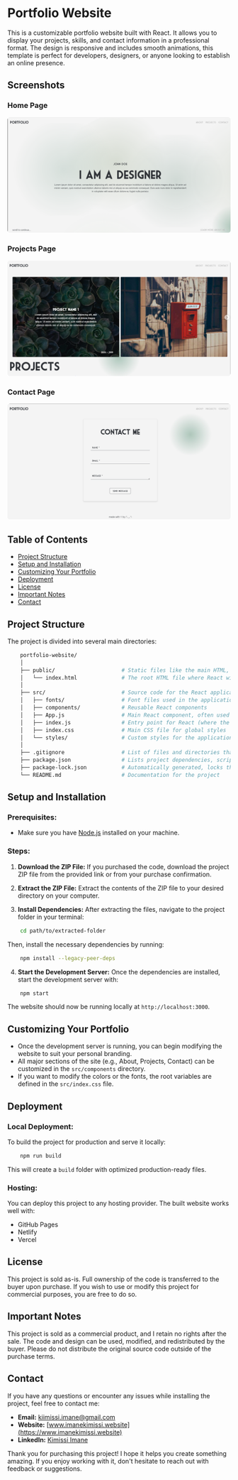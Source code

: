# Portfolio Website

This is a customizable portfolio website built with React. It allows you to display your projects, skills, and contact information in a professional format. 
The design is responsive and includes smooth animations, this template is perfect for developers, designers, or anyone looking to establish an online presence.

## Screenshots
### Home Page
![Home Page](public/images/HomeSection.png)

### Projects Page
![Projects Page](public/images/PorjectsSection.png)

### Contact Page
![Contact Page](public/images/ContactSection.png)


## Table of Contents

- [Project Structure](#project-structure)
- [Setup and Installation](#setup-and-installation)
- [Customizing Your Portfolio](#customizing-your-portfolio)
- [Deployment](#deployment)
- [License](#license)
- [Important Notes](#important-notes)
- [Contact](#contact)

## Project Structure

The project is divided into several main directories:

```bash
    portfolio-website/
    │
    ├── public/                     # Static files like the main HTML, icons, and images
    │   └── index.html              # The root HTML file where React will mount the app
    │
    ├── src/                        # Source code for the React application
    │   ├── fonts/                  # Font files used in the application
    │   ├── components/             # Reusable React components
    │   ├── App.js                  # Main React component, often used for routing logic
    │   ├── index.js                # Entry point for React (where the app is rendered to the DOM)
    │   ├── index.css               # Main CSS file for global styles
    │   └── styles/                 # Custom styles for the application
    │
    ├── .gitignore                  # List of files and directories that Git should ignore
    ├── package.json                # Lists project dependencies, scripts, and metadata
    ├── package-lock.json           # Automatically generated, locks the dependency versions
    └── README.md                   # Documentation for the project
```

## Setup and Installation

### Prerequisites:
- Make sure you have [Node.js](https://nodejs.org/) installed on your machine.

### Steps:

1. **Download the ZIP File:**
If you purchased the code, download the project ZIP file from the provided link or from your purchase confirmation.

2. **Extract the ZIP File:**
Extract the contents of the ZIP file to your desired directory on your computer.

3. **Install Dependencies:**
After extracting the files, navigate to the project folder in your terminal:
```bash
    cd path/to/extracted-folder
```

Then, install the necessary dependencies by running:
```bash
    npm install --legacy-peer-deps
```

4. **Start the Development Server:**
Once the dependencies are installed, start the development server with:
```bash
    npm start
```
The website should now be running locally at `http://localhost:3000`.

## Customizing Your Portfolio
- Once the development server is running, you can begin modifying the website to suit your personal branding.
- All major sections of the site (e.g., About, Projects, Contact) can be customized in the `src/components` directory.
- If you want to modify the colors or the fonts, the root variables are defined in the `src/index.css` file.

## Deployment

### Local Deployment:
To build the project for production and serve it locally:
```bash
    npm run build
```
This will create a `build` folder with optimized production-ready files.

### Hosting:
You can deploy this project to any hosting provider. The built website works well with:

- GitHub Pages
- Netlify
- Vercel

## License
This project is sold as-is. Full ownership of the code is transferred to the buyer upon purchase. If you wish to use or modify this project for commercial purposes, you are free to do so.

## Important Notes
This project is sold as a commercial product, and I retain no rights after the sale. The code and design can be used, modified, and redistributed by the buyer. Please do not distribute the original source code outside of the purchase terms.

## Contact
If you have any questions or encounter any issues while installing the project, feel free to contact me:

- **Email:** [kiimissi.imane@gmail.com](mailto:kiimissi.imane@gmail.com)
- **Website:** [www.imanekimissi.website](https://www.imanekimissi.website)
- **LinkedIn:** [Kimissi Imane](https://www.linkedin.com/in/kimissi-imane-7b1aa624a/)


Thank you for purchasing this project! I hope it helps you create something amazing. 
If you enjoy working with it, don't hesitate to reach out with feedback or suggestions.
